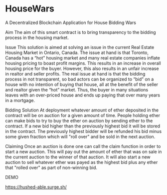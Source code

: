 # HouseWars
A Decentralized Blockchain Application for House Bidding Wars 

Aim 
The aim of this smart contract is to bring transparency to the bidding process in the housing market. 

Issue
This solution is aimed at solving an issue in the current Real Estate Housing Market in Ontario, Canada. The issue at hand is that Toronto, Canada has a “hot” housing market and many real estate companies inflate housing pricing to boast profit margins. This results in an increase in overall housing price for the buyer. However, this also results in an unfair increase in realtor and seller profits. The real issue at hand is that the bidding process in not transparent, so bad actors can be organized to “bid” on a house with no intention of buying that house, all at the benefit of the seller and realtor given the “hot” market. Thus, the buyer in many situations leaves with an over-priced house and ends up paying that over many years in a mortgage. 

Bidding Solution 
At deployment whatever amount of ether deposited in the contract will be on auction for a given amount of time. People holding ether can make bids to try to buy the ether on auction by sending ether to the contract. If a new bid higher than the previously highest bid it will be stored in the contract. The previously highest bidder will be refunded his bid minus some given fraction which will "roll over" and be sold in the next auction.

Claiming
Once an auction is done one can call the claim function in order to start a new auction. This will pay out the amount of ether that was on sale in the current auction to the winner of that auction. It will also start a new auction to sell whatever ether was payed as the highest bid plus any ether that "rolled over" as part of non-winning bid.

DEMO 

https://hushed-able.surge.sh/
